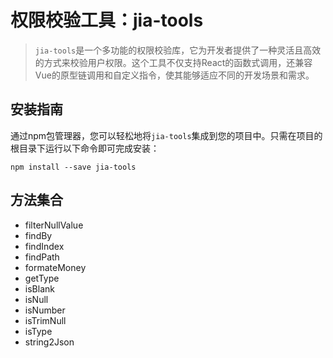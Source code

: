 # 权限校验工具：jia-tools

> `jia-tools`是一个多功能的权限校验库，它为开发者提供了一种灵活且高效的方式来校验用户权限。这个工具不仅支持React的函数式调用，还兼容Vue的原型链调用和自定义指令，使其能够适应不同的开发场景和需求。

## 安装指南

通过npm包管理器，您可以轻松地将`jia-tools`集成到您的项目中。只需在项目的根目录下运行以下命令即可完成安装：

``` shell
npm install --save jia-tools
```

## 方法集合

- filterNullValue
- findBy
- findIndex
- findPath
- formateMoney
- getType
- isBlank
- isNull
- isNumber
- isTrimNull
- isType
- string2Json